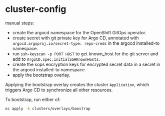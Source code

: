 # cluster-config

manual steps:

- create the argocd namespace for the OpenShift GitOps operator.
- create secret with git private key for Argo CD, annotated with `argocd.argoproj.io/secret-type: repo-creds` in the argocd installed-to namespace.
- run `ssh-keyscan -p PORT HOST` to get known_host for the git server and add to `ArgoCD.spec.initialSSHKnownHosts`.
- create the sops encryption keys for encrypted secret data in a secret in the argocd installed-to namespace.
- apply the bootstrap overlay.


Applying the bootstrap overlay creates the cluster `Application`, which triggers Argo CD to synchronize all other resources.

To bootstrap, run either of:

```sh
oc apply -k clusters/overlays/boostrap
```
